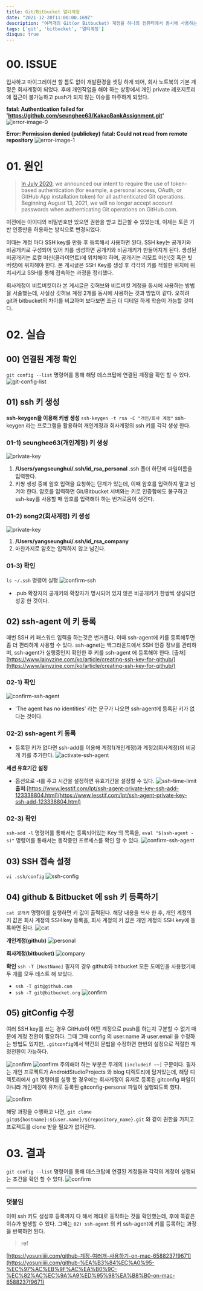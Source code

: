 ```yaml
---
title: Git/Bitbucket 멀티계정
date: "2021-12-20T11:00:00.169Z"
description: "여러개의 Git(or Bitbucket) 계정을 하나의 컴퓨터에서 동시에 사용하는 방법을 알아보자"
tags: ['git', 'bitbucket', '멀티계정']
disqus: true
---
```


# 00. ISSUE

입사하고 마이그레이션 할 틈도 없이 개발환경을 셋팅 하게 되어, 회사 노트북의 기본 계정은 회사계정이 되었다. 후에 개인작업을 해야 하는 상황에서 개인 private 레포지토리에 접근이 불가능하고 push가 되지 않는 이슈를 마주하게 되었다. 

**fatal: Authentication failed for 'https://github.com/seunghee63/KakaoBankAssignment.git'**
![error-image-0](../assets/multi-account-00.png)

**Error: Permission denied (publickey)**
**fatal: Could not read from remote repository**
![error-image-1](../assets/multi-account-01.png)


# 01. 원인

> [In July 2020](https://github.blog/2020-07-30-token-authentication-requirements-for-api-and-git-operations/), we announced our intent to require the use of token-based authentication (for example, a personal access, OAuth, or GitHub App installation token) for all authenticated Git operations. Beginning August 13, 2021, we will no longer accept account passwords when authenticating Git operations on GitHub.com.
> 

이전에는 아이디와 비밀번호만 있으면 권한을 받고 접근할 수 있었는데, 이제는 토큰 기반 인증만을 허용하는 방식으로 변경되었다.

이때는 계정 마다 SSH key를 만등 후 등록해서 사용하면 된다.
SSH key는 공개키와 비공개키로 구성되어 있어 키를 생성하면 공개키와 비공개키가 만들어지게 된다. 생성된 비공개키는 로컬 머신(클라이언트)에 위치해야 하며, 공개키는 리모트 머신(깃 혹은 빗버킷)에 위치해야 한다. 본 게시글은 SSH Key를 생성 후 각각의 키를 적절한 위치에 위치시키고 SSH를 통해 접속하는 과정을 정리했다.

회사계정이 비트버킷이라 본 게시글은 깃허브와 비트버킷 계정을 동시에 사용하는 방법을 서술했는데, 사실상 깃허브 계정 2개를 동시에 사용하는 것과 방법이 같다. 오히려 git과 bitbucket의 차이를 비교하며 보다보면 조금 더 디테일 하게 학습이 가능할 것이다.


# 02. 실습

## 00) 연결된 계정 확인
`git config --list` 명령어를 통해 해당 데스크탑에 연결된 계정을 확인 할 수 있다.
![git-config-list](../assets/multi-account-02.png)

## 01) ssh 키 생성
**ssh-keygen을 이용해 키쌍 생성**
`ssh-keygen -t rsa -C "개인/회사 계정"`
ssh-keygen 라는 프로그램을 활용하여 개인계정과 회사계정의 ssh 키를 각각 생성 한다. 

### 01-1) seunghee63(개인계정) 키 생성
![private-key](../assets/multi-account-03.png)
1. **/Users/yangseunghui/.ssh/id_rsa_personal**
.ssh 폴더 하단에 파일이름을 입력한다.
2. 키쌍 생성 중에 암호 입력을 요청하는 단계가 있는데, 이때 암호를 입력하지 말고 넘겨야 한다. 암호를 입력하면 Git/Bitbucket 서버와는 키로 인증함에도 불구하고 ssh-key를 사용할 때 암호를 입력해야 하는 번거로움이 생긴다.

### 01-2) song2(회사계정) 키 생성
![private-key](../assets/multi-account-04.png)
1. **/Users/yangseunghui/.ssh/id_rsa_company**
2. 마찬가지로 암호는 입력하지 않고 넘긴다.

### 01-3) 확인
`ls ~/.ssh` 명령어 실행
![confirm-ssh](../assets/multi-account-05.png)
- .pub 확장자의 공개키와 확장자가 명시되어 있지 않은 비공개키가 한쌍씩 생성되면 성공 한 것이다.


## 02) ssh-agent 에 키 등록
매번 SSH 키 패스워드 입력을 하는것은 번거롭다. 이때 ssh-agent에 키를 등록해두면 좀 더 편리하게 사용할 수 있다. ssh-agnet는 백그라운드에서 SSH 인증 정보를 관리하며, ssh-agent가 실행중인지 확인한 후 키를 ssh-agent 에 등록해야 한다.
[출처] [https://www.lainyzine.com/ko/article/creating-ssh-key-for-github/](https://www.lainyzine.com/ko/article/creating-ssh-key-for-github/)

### 02-1) 확인
![confirm-ssh-agent](../assets/multi-account-06.png)
- 'The agent has no identities' 라는 문구가 나오면 ssh-agent에 등록된 키가 없다는 것이다.

### 02-2) ssh-agent 키 등록
- 등록된 키가 없다면 ssh-add를 이용해 계정1(개인계정)과 계정2(회사계정)의 비공개 키를 추가한다.
![activate-ssh-agent](../assets/multi-account-07.png)

**세션 유효기간 설정**
- 옵션으로 -t를 주고 시간을 설정하면 유효기간을 설정할 수 있다. 
![ssh-time-limit](../assets/multi-account-08.png)
**출처**:[https://www.lesstif.com/lpt/ssh-agent-private-key-ssh-add-123338804.html](https://www.lesstif.com/lpt/ssh-agent-private-key-ssh-add-123338804.html)

### 02-3) 확인
`ssh-add -l` 명령어를 통해서는 등록되어있는 Key 의 목록을,
`eval "$(ssh-agent -s)"` 명령어를 통해서는 동작중인 프로세스를 확인 할 수 있다.
![confirm-ssh-agent](../assets/multi-account-09.png)


## 03) SSH 접속 설정
`vi .ssh/config`
![ssh-config](../assets/multi-account-10.png)


## 04) github & Bitbucket 에 ssh 키 등록하기
`cat 공개키` 명령어를 실행하면 키 값이 출력된다.
해당 내용을 복사 한 후, 개인 계정의 키 값은 회사 계정의 SSH key 등록을, 회사 계정의 키 값은 개인 계정의 SSH key에 등록하면 된다.
![cat](../assets/multi-account-11.png)

**개인계정(github)**
![personal](../assets/multi-account-12.png)

**회사계정(bitbucket)**
![company](../assets/multi-account-13.png)

**확인**
`ssh -T [HostName]`
필자의 경우 github와 bitbucket 모든 도메인을 사용했기에 두 개를 모두 테스트 해 보았다.
- `ssh -T git@github.com`
- `ssh -T git@bitbucket.org`
![confirm](../assets/multi-account-14.png)


## 05) gitConfig 수정
여러 SSH key를 쓰는 경우 GitHub이 어떤 계정으로 push를 하는지 구분할 수 없기 때문에 계정 전환이 필요하다. 그때 그때 config 의 user.name 과 user.email 을 수정하는 방법도 있지만, `.gitconfig`에서 약간의 문법을 수정하면 한번의 설정으로 적절한 계정전환이 가능하다.

![confirm](../assets/multi-account-15.png)
![confirm](../assets/multi-account-18.png)
주의해야 하는 부분은 두개의 `[includeif ~~]` 구문이다. 필자는 개인 프로젝트가 AndroidStudioProjects 와 blog 디렉토리에 담겨있는데, 해당 디렉토리에서 git 명령어를 실행 할 경우에는 회사계정이 유저로 등록된 gitconfig 파일이 아니라 개인계정이 유저로 등록된 gitconfig-personal 파일이 실행되도록 했다.

![confirm](../assets/multi-account-16.png)

해당 과정을 수행하고 나면, `git clone git@${hostname}:${user.name}/${repository_name}.git` 와 같이 권한을 가지고 프로젝트를 clone 받을 필요가 없어진다.

# 03. 결과

`git config --list` 명령어를 통해 데스크탑에 연결된 계정들과 각각의 계정이 실행되는 조건을 확인 할 수 있다.
![confirm](../assets/multi-account-17.png)



---
### 덧붙임
이미 ssh 키도 생성후 등록까지 다 해서 제대로 동작하는 것을 확인했는데, 후에 똑같은 이슈가 발생할 수 있다. 그때는 `02) ssh-agent` 의 키 ssh-agent에 키를 등록하는 과정을 반복하면 된다.

> ref
>

[https://yosuniiiii.com/github-계정-여러개-사용하기-on-mac-6588237f9671](https://yosuniiiii.com/github-%EA%B3%84%EC%A0%95-%EC%97%AC%EB%9F%AC%EA%B0%9C-%EC%82%AC%EC%9A%A9%ED%95%98%EA%B8%B0-on-mac-6588237f9671)
